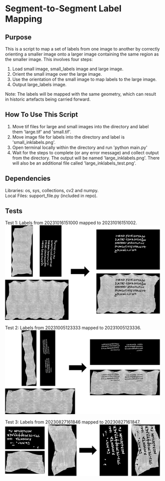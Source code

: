 # Segment-to-Segment Label Mapping

## Purpose
This is a script to map a set of labels from one image to another by correctly orienting a smaller image onto
a larger image containing the same region as the smaller image. This involves four steps:  
1. Load small image, small_labels image and large image.
2. Orient the small image over the large image.
3. Use the orientation of the small image to map labels to the large image.
4. Output large_labels image.  

Note: The labels will be mapped with the same geometry, which can result in historic artefacts being carried forward.

## How To Use This Script
1. Move tif files for large and small images into the directory and label them 'large.tif' and 'small.tif'.
2. Move image file for labels into the directory and label is 'small_inklabels.png'.
3. Open terminal locally within the directory and run 'python main.py'
4. Wait for the steps to complete (or any error message) and collect output from the directory. The output will
be named 'large_inklabels.png'. There will also be an additional file called 'large_inklabels_test.png'.

## Dependencies
Libraries: os, sys, collections, cv2 and numpy.  
Local Files: support_file.py (included in repo).

## Tests
Test 1: Labels from 20231016151000 mapped to 20231016151002.  
![20231016151000 mapped to 20231016151002](https://github.com/OliverDaubney/s2slabmap/blob/main/images/test_1.png)  
  
Test 2: Labels from 20231005123333 mapped to 20231005123336.  
![20231005123333 mapped to 20231005123336.](https://github.com/OliverDaubney/s2slabmap/blob/main/images/test_2.png)  

Test 3: Labels from 20230827161846 mapped to 20230827161847.  
![20230827161846 mapped to 20230827161847](https://github.com/OliverDaubney/s2slabmap/blob/main/images/test_3.png)  


